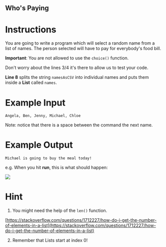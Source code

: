 ## Who's Paying

# Instructions

You are going to write a program which will select a random name from a list of names. The person selected will have to pay for everybody's food bill. 

**Important**: You are not allowed to use the `choice()` function.

Don't worry about the lines 3/4 it's there to allow us to test your code.

**Line 8** splits the string `namesAsCSV` into individual names and puts them inside a **List** called `names`. 

# Example Input

```
Angela, Ben, Jenny, Michael, Chloe
```
Note: notice that there is a space between the command the next name. 
# Example Output

```
Michael is going to buy the meal today!
```

e.g. When you hit **run**, this is what should happen: 

![](https://cdn.fs.teachablecdn.com/XV6rDhWlQpegmbsPcDlw)

# Hint

1. You might need the help of the `len()` function.   

[https://stackoverflow.com/questions/1712227/how-do-i-get-the-number-of-elements-in-a-list](https://stackoverflow.com/questions/1712227/how-do-i-get-the-number-of-elements-in-a-list)

2. Remember that Lists start at index 0!
